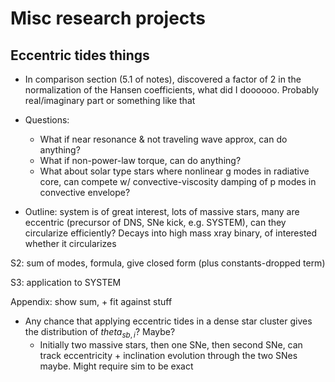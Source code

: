 # Misc research projects

## Eccentric tides things
- In comparison section (5.1 of notes), discovered a factor of 2 in the
  normalization of the Hansen coefficients, what did I doooooo. Probably
  real/imaginary part or something like that

- Questions:
    - What if near resonance & not traveling wave approx, can do anything?
    - What if non-power-law torque, can do anything?
    - What about solar type stars where nonlinear g modes in radiative core, can
      compete w/ convective-viscosity damping of p modes in convective envelope?

- Outline:
system is of great interest, lots of massive stars, many are eccentric
(precursor of DNS, SNe kick, e.g. SYSTEM), can they circularize efficiently?
Decays into high mass xray binary, of interested whether it circularizes

S2: sum of modes, formula, give closed form (plus constants-dropped term)

S3: application to SYSTEM

Appendix: show sum, + fit against stuff



- Any chance that applying eccentric tides in a dense star cluster gives the
  distribution of $theta_{sb, i}$? Maybe?
    - Initially two massive stars, then one SNe, then second SNe, can track
      eccentricity + inclination evolution through the two SNes maybe. Might
      require sim to be exact
